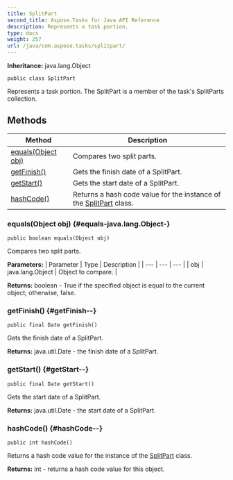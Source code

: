 ```yaml
---
title: SplitPart
second_title: Aspose.Tasks for Java API Reference
description: Represents a task portion.
type: docs
weight: 257
url: /java/com.aspose.tasks/splitpart/
---
```


**Inheritance:**
java.lang.Object
```
public class SplitPart
```

Represents a task portion. The SplitPart is a member of the task's SplitParts collection.
## Methods

| Method | Description |
| --- | --- |
| [equals(Object obj)](#equals-java.lang.Object-) | Compares two split parts. |
| [getFinish()](#getFinish--) | Gets the finish date of a SplitPart. |
| [getStart()](#getStart--) | Gets the start date of a SplitPart. |
| [hashCode()](#hashCode--) | Returns a hash code value for the instance of the [SplitPart](../../com.aspose.tasks/splitpart) class. |
### equals(Object obj) {#equals-java.lang.Object-}
```
public boolean equals(Object obj)
```


Compares two split parts.

**Parameters:**
| Parameter | Type | Description |
| --- | --- | --- |
| obj | java.lang.Object | Object to compare. |

**Returns:**
boolean - True if the specified object is equal to the current object; otherwise, false.
### getFinish() {#getFinish--}
```
public final Date getFinish()
```


Gets the finish date of a SplitPart.

**Returns:**
java.util.Date - the finish date of a SplitPart.
### getStart() {#getStart--}
```
public final Date getStart()
```


Gets the start date of a SplitPart.

**Returns:**
java.util.Date - the start date of a SplitPart.
### hashCode() {#hashCode--}
```
public int hashCode()
```


Returns a hash code value for the instance of the [SplitPart](../../com.aspose.tasks/splitpart) class.

**Returns:**
int - returns a hash code value for this object.
